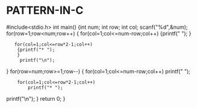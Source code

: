 # PATTERN-IN-C

#include<stdio.h>
int main()
{int num;
int row;
int col;
scanf("%d",&num);
for(row=1;row<num;row++)
{
      for(col=1;col<=num-row;col++)
        {printf("  ");
        }

       for(col=1;col<=row*2-1;col++)
        {printf("* ");
        }
         printf("\n");
}
for(row=num;row>=1;row--)
{
    for(col=1;col<=num-row;col++)
        printf("  ");

        for(col=1;col<=row*2-1;col++)
            printf("* ");

printf("\n");
}
return 0;
}
